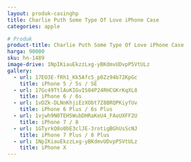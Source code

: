 ```yaml
---
layout: produk-casinghp
title: Charlie Puth Some Type Of Love iPhone Case
categories: apple

# Produk
product-title: Charlie Puth Some Type Of Love iPhone Case
harga: 90000
sku: hn-1489
image-drive: 1NpIKiauEkzzLxg-yBKdmvUDvpP5VtULz
gallery:
  - url: 17EO3E-fRh1_Kk5Afc5_p0Zz94b72KpGc
    title: iPhone 5 / 5s / SE
  - url: 17Gc49TtlAuKIGvIS04P24RHCGKrKqXL8
    title: iPhone 6 / 6s
  - url: 1vDZk-DLNnKhjiEzXObt7Z8BRQPKiyfUv
    title: iPhone 6 Plus / 6s Plus
  - url: 1vjwh9N0TEH5WubDHRaKeU4_FAoUXFF2U
    title: iPhone 7 / 8
  - url: 1GTyrkQ8o0bE3clJE-3rntigBGhUsScNJ
    title: iPhone 7 Plus / 8 Plus
  - url: 1NpIKiauEkzzLxg-yBKdmvUDvpP5VtULz
    title: iPhone X
---
```

